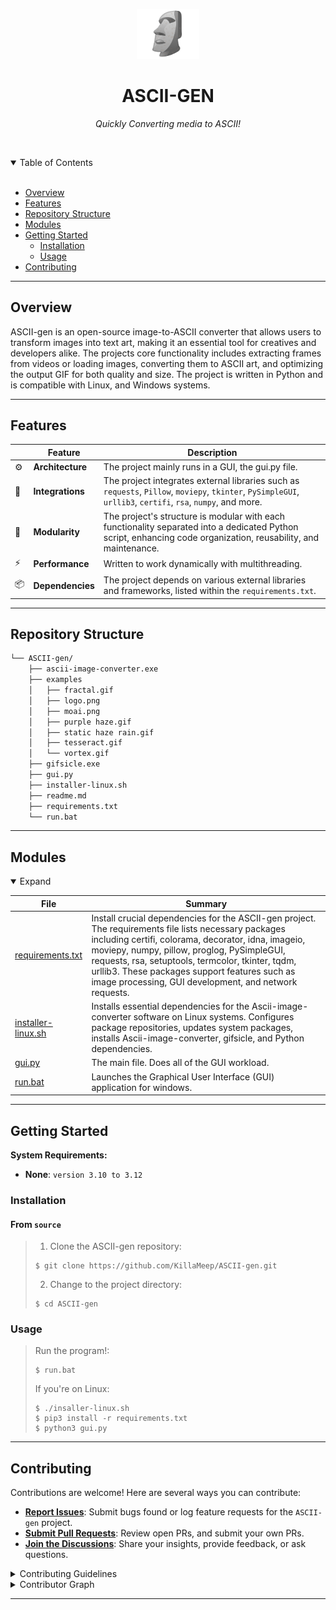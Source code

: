 <p align="center">
  <img src="https://github.com/KillaMeep/ASCII-gen/raw/main/examples/logo.png?raw=true" width="100" alt="project-logo">
</p>
<p align="center">
    <h1 align="center">ASCII-GEN</h1>
</p>
<p align="center">
    <em>Quickly Converting media to ASCII!</em>
</p>

<br><!-- TABLE OF CONTENTS -->
<details open>
  <summary>Table of Contents</summary><br>

- [ Overview](#-overview)
- [ Features](#-features)
- [ Repository Structure](#-repository-structure)
- [ Modules](#-modules)
- [ Getting Started](#-getting-started)
  - [ Installation](#-installation)
  - [ Usage](#-usage)
- [ Contributing](#-contributing)
</details>
<hr>

##  Overview

ASCII-gen is an open-source image-to-ASCII converter that allows users to transform images into text art, making it an essential tool for creatives and developers alike. The projects core functionality includes extracting frames from videos or loading images, converting them to ASCII art, and optimizing the output GIF for both quality and size. The project is written in Python and is compatible with Linux, and Windows systems.

---

##  Features

|    |   Feature         | Description |
|----|-------------------|---------------------------------------------------------------|
| ⚙️  | **Architecture**  | The project mainly runs in a GUI, the gui.py file.|
| 🔌 | **Integrations**  | The project integrates external libraries such as `requests`, `Pillow`, `moviepy`, `tkinter`, `PySimpleGUI`, `urllib3`, `certifi`, `rsa`, `numpy`, and more.|
| 🧩 | **Modularity**    | The project's structure is modular with each functionality separated into a dedicated Python script, enhancing code organization, reusability, and maintenance.|
| ⚡️  | **Performance**   | Written to work dynamically with multithreading. |
| 📦 | **Dependencies**  | The project depends on various external libraries and frameworks, listed within the `requirements.txt`.|

---

##  Repository Structure

```sh
└── ASCII-gen/
    ├── ascii-image-converter.exe
    ├── examples
    │   ├── fractal.gif
    │   ├── logo.png
    │   ├── moai.png
    │   ├── purple haze.gif
    │   ├── static haze rain.gif
    │   ├── tesseract.gif
    │   └── vortex.gif
    ├── gifsicle.exe
    ├── gui.py
    ├── installer-linux.sh
    ├── readme.md
    ├── requirements.txt
    └── run.bat
```

---

##  Modules

<details open><summary>Expand</summary>

| File                                                                                            | Summary                                                                                                                                                                                                                                                                                                                                                                    |
| ---                                                                                             | ---                                                                                                                                                                                                                                                                                                                                                                        |
| [requirements.txt](https://github.com/KillaMeep/ASCII-gen.git/blob/master/requirements.txt)     | Install crucial dependencies for the ASCII-gen project. The requirements file lists necessary packages including certifi, colorama, decorator, idna, imageio, moviepy, numpy, pillow, proglog, PySimpleGUI, requests, rsa, setuptools, termcolor, tkinter, tqdm, urllib3. These packages support features such as image processing, GUI development, and network requests. |
| [installer-linux.sh](https://github.com/KillaMeep/ASCII-gen.git/blob/master/installer-linux.sh) | Installs essential dependencies for the Ascii-image-converter software on Linux systems. Configures package repositories, updates system packages, installs Ascii-image-converter, gifsicle, and Python dependencies.                                                                         |
| [gui.py](https://github.com/KillaMeep/ASCII-gen.git/blob/master/gui.py)                         | The main file. Does all of the GUI workload.                                                                     |
| [run.bat](https://github.com/KillaMeep/ASCII-gen.git/blob/master/run.bat)                       | Launches the Graphical User Interface (GUI) application for windows.                                                                                                                                                                        |

</details>

---

##  Getting Started

**System Requirements:**

* **None**: `version 3.10 to 3.12`

###  Installation

<h4>From <code>source</code></h4>

> 1. Clone the ASCII-gen repository:
>
> ```console
> $ git clone https://github.com/KillaMeep/ASCII-gen.git
> ```
>
> 2. Change to the project directory:
> ```console
> $ cd ASCII-gen
> ```

###  Usage


> Run the program!:
> ```console
> $ run.bat
> ```
>
> If you're on Linux:
> ```console
> $ ./insaller-linux.sh
> $ pip3 install -r requirements.txt
> $ python3 gui.py




---

##  Contributing

Contributions are welcome! Here are several ways you can contribute:

- **[Report Issues](https://github.com/KillaMeep/ASCII-gen.git/issues)**: Submit bugs found or log feature requests for the `ASCII-gen` project.
- **[Submit Pull Requests](https://github.com/KillaMeep/ASCII-gen.git/blob/main/CONTRIBUTING.md)**: Review open PRs, and submit your own PRs.
- **[Join the Discussions](https://github.com/KillaMeep/ASCII-gen.git/discussions)**: Share your insights, provide feedback, or ask questions.

<details closed>
<summary>Contributing Guidelines</summary>

1. **Fork the Repository**: Start by forking the project repository to your github account.
2. **Clone Locally**: Clone the forked repository to your local machine using a git client.
   ```sh
   git clone https://github.com/KillaMeep/ASCII-gen.git
   ```
3. **Create a New Branch**: Always work on a new branch, giving it a descriptive name.
   ```sh
   git checkout -b new-feature-x
   ```
4. **Make Your Changes**: Develop and test your changes locally.
5. **Commit Your Changes**: Commit with a clear message describing your updates.
   ```sh
   git commit -m 'Implemented new feature x.'
   ```
6. **Push to github**: Push the changes to your forked repository.
   ```sh
   git push origin new-feature-x
   ```
7. **Submit a Pull Request**: Create a PR against the original project repository. Clearly describe the changes and their motivations.
8. **Review**: Once your PR is reviewed and approved, it will be merged into the main branch. Congratulations on your contribution!
</details>

<details closed>
<summary>Contributor Graph</summary>
<br>
<p align="center">
   <a href="https://github.com{/KillaMeep/ASCII-gen.git/}graphs/contributors">
      <img src="https://contrib.rocks/image?repo=KillaMeep/ASCII-gen.git">
   </a>
</p>
</details>


---
